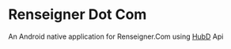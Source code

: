 # Renseigner Dot Com

An Android native application for Renseigner.Com using [HubD](https://github.com/pagetronic/HubD) Api

